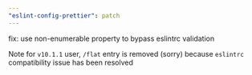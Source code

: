 ```yaml
---
"eslint-config-prettier": patch
---
```


fix: use non-enumerable property to bypass eslintrc validation

Note for `v10.1.1` user, `/flat` entry is removed (sorry) because `eslintrc` compatibility issue has been resolved
